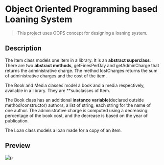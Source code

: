 # **Object Oriented Programming based Loaning System**

> This project uses OOPS concept for designing a loaning system.

## **Description**
The Item class models one item in a library. It is an **abstract superclass**. There are two **abstract methods**, getFinesPerDay and getAdminCharge that returns the administrative charge. The method lostCharges returns the sum of administrative charges and the cost of the item. 

The Book and Media classes model a book and a media respectively, available in a library. They are **subclasses of Item.

The Book class has an additional **instance variable**(declared outside method/constructor) authors, a list of string, each string for the name of one author. The administrative charge is computed using a decreasing percentage of the book cost, and the decrease is based on the year of publication.

The Loan class models a loan made for a copy of an item.


## **Preview**   

![p](https://user-images.githubusercontent.com/61719550/126339316-ce67dd4e-098a-44ac-aacb-3c0530842bb8.PNG)
